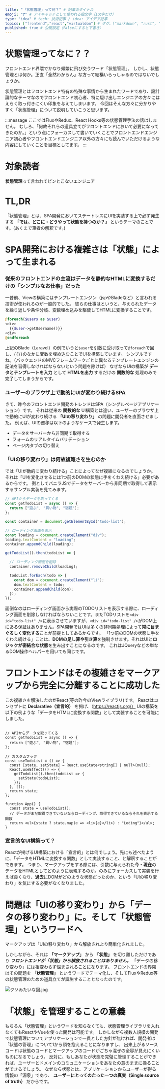 ```yaml
---
title: "「状態管理」って何？" # 記事のタイトル
emoji: "❓" # アイキャッチとして使われる絵文字（1文字だけ）
type: "idea" # tech: 技術記事 / idea: アイデア記事
topics: ["frontend","react","virtualdom"] # タグ。["markdown", "rust", "aws"]のように指定する
published: true # 公開設定（falseにすると下書き）
---
```


# 状態管理ってなに？？

フロントエンド界隈でかなり頻繁に飛び交うワード「状態管理」。
しかし、状態管理とは何か。正直「全然わからん」な方って結構いらっしゃるのではないでしょうか。

状態管理とはフロントエンド特有の特殊な事情から生まれたワードであり、設計論的なテーマなのでフロントエンド初心者、特に駆け出しエンジニアの方々にはえらく取っ付きにくい印象を与えてしまいます。
今回はそんな方々に分かりやすく「状態管理」について説明していこうと思います。

:::message
ここではFluxやRedux、React Hooks等の状態管理手法の話はしません。
むしろ、「何故それらの道具立てがフロントエンドにおいて必要になってきたのか。」という点にフォーカスして書いていくことでフロントエンドエンジニア初心者やフロントエンドエンジニア以外の方々にも読んでいただけるような内容にしていくことを目標としてます。
:::

# 対象読者
**状態管理**って言われてピンとこないエンジニア

# TL,DR
「状態管理」とは、SPA開発においてステートレスにUIを実装する上で必ず発生する **「では、どこに・どうやって状態を持つのか？」** というテーマのことです。(あくまで筆者の解釈です。) 

# SPA開発における複雑さは「状態」によって生まれる

### 従来のフロントエンドの主流はデータを静的なHTMLに変換するだけの「シンプルなお仕事」だった
一昔前、Viewの構築にはテンプレートエンジン（jspやBladeなど）と言われる技術が使われるのが一般的でした。
彼らの仕事はというと、与えられたデータを繰り返しや条件分岐、変数埋め込みを駆使してHTMLに変換することです。

```php
@foreach($users as $user)
<div>
  {{$user->getUsername()}}
<div>
@endforeach
```

上記のBlade（Laravel）の例でいうと`$user`を引数に受け取って`@foreach`で回し、`{{}}`のなかに変数を埋め込むことでUIを構築しています。
シンプルですね。（バックエンドのMVCフレームワークごとに異なるテンプレートエンジンの記法を習得しなければならないという問題を除けば）
なぜならUIの構築が **データとテンプレートを入力** として **HTMLを出力** するだけの **関数的な** 処理のみで完了してしまうからです。

### ユーザーのブラウザ上で動的にUIが変わり続けるSPA

さて、昨今のフロントエンド開発のトレンドはSPA（シングルページアプリケーション）です。
それは従来の **関数的な** UI構築とは違い、ユーザーのブラウザ上で動的にUIが変わり続ける **「UIの移り変わり」** の問題に開発者を直面させました。
例えば、UIの遷移は以下のようなケースで発生します。

- データをサーバーから非同期で取得する
- フォームのリアルタイムバリデーション
- ページ内タブの切り替え

### 「UIの移り変わり」は何故複雑さを生むのか

では「UIが動的に変わり続ける」ことによってなぜ複雑になるのでしょうか。
それは「UIを変化させるには1つ前のDOMの状態に手をくわえ続ける」必要があるからです。
例としてバニラJSでデータをサーバーから非同期で取得して表示するサンプル実装を見てみます。

```ts
// APIからデータを取ってくる
const getTodoList = async () => {
  return ["遊ぶ", "買い物", "宿題"];
};

const container = document.getElementById("todo-list");

// ローディング画面を表示
const loading = document.createElement("div");
loading.textContent = "loading";
container.appendChild(loading);

getTodoList().then(todoList => {

  // ローディング画面を削除
  container.removeChild(loading);

  todoList.forEach(todo => {
    const dom = document.createElement("li");
    dom.textContent = todo;
    container.appendChild(dom);
  });
});

```

面倒なのはローディング画面から実際のTODOリストを表示する際に、ローディング画面を削除しなければならないことです。またTODリストを`<div id="todo-list" />`に表示させていますが、`<div id="todo-list" />`がDOM上にある保証はありません。SPA開発ではUIは多くの非同期処理によって**常に目まぐるしく変化する**ことが前提としてあるからです。
「1つ前のDOMの状態に手をくわえ続ける」ことは、**DOMの足し算や引き算**を強制させます。それはUIと**ロジックが密結合な状態**を生み出すことになるのです。
これはJQueryなどの単なるDOM操作ヘルパーを用いても同じです。

# フロントエンドはその複雑さをマークアップから完全に分離することに成功した

この複雑さを解決したのがReact(等の昨今のViewライブラリ)です。
Reactはコンセプトに **Declarative（宣言的）** を掲げ、（https://reactjs.org/）
UIの構築を以下の例ような「データをHTMLに変換する関数」として実装することを可能にしました。

```tsx

// APIからデータを取ってくる
const getTodoList = async () => {
  return ["遊ぶ", "買い物", "宿題"];
};

// カスタムフック
const useTodoList = () => {
  const [state, setState] = React.useState<string[] | null>(null);
  React.useEffect(() => {
    getTodoList().then(todoList => {
      setState(todoList);
    });
  }, []);
  return state;
};

function App() {
  const state = useTodoList();
  // データがまだ取得できていないならローディング、取得できているならそれを表示する関数
  return <ul>{state ? state.map(e => <li>{e}</li>) : "Loding"}</ul>;
}

```

### 宣言的なUI構築って？

Reactが掲げるUI構築における「宣言的」とは何でしょう。先にも述べたように、「データをHTMLに変換する関数」として実装すること、と解釈することができます。
つまり、マークアップをする際には、引数に与えられた**今・現在**のデータをHTMLとしてどのように表現するのか。のみにフォーカスして実装を行えば良くなり、**過去**にDOMがどのような状態だったのか、という「UIの移り変わり」を気にする必要がなくなりました。

# 問題は「UIの移り変わり」から「データの移り変わり」に。そして「状態管理」というワードへ

マークアップは「UIの移り変わり」から解放されより簡単化されました。

しかしながら、それは **「マークアップ」** から **「状態」** を切り離しただけであり ***フロントエンドが「状態」から解放されることはありません。*** 「データの移り変わり」には相変わらず悩まされることになります。
フロントエンドの界隈はその問題を **「状態管理」** というワードでテーマ化し、そしてFluxやRedux等の状態管理のための道具立てが誕生することとなったのです。

![クソみたいな図.jpg](https://storage.googleapis.com/zenn-user-upload/9r6nfkyu4z2phv0epnzvxs1o34ie)
# 「状態」を管理することの意義
もちろん「状態管理」というワードを知らなくても、状態管理ライブラリを入れなくてもReactやVueを使った開発は可能です。
しかしながら複数人規模の開発で状態管理についてアプリケーションで一貫とした方針が無ければ、開発者は「状態の管理」について1から頭を抱えることになりますし、
出来上がるソースコードは状態のコードとマークアップのコードがごちゃ混ぜの全容が見えにくいものになるでしょう。
反対に、もしあなたが状態を完璧に管理することができれば、ユーザーとドメインのコミュニケーションをあなたの意のままに操ることができるでしょう。
なぜなら状態とは、アプリケーションからユーザーが得る情報の「源泉」であり、 **ユーザーにとってのたった一つの真実（Single source of truth）** だからです。


